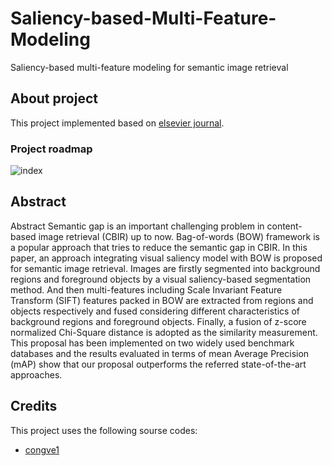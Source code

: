 # Saliency-based-Multi-Feature-Modeling
Saliency-based multi-feature modeling for semantic image retrieval
## About project 
This project implemented based on [elsevier journal](https://www.sciencedirect.com/science/article/abs/pii/S1047320317302304).
### Project roadmap
![index](https://user-images.githubusercontent.com/87762511/176985877-31a77b30-886f-4c9e-bbf0-3aad9a379c8a.jpg)


## Abstract
Abstract
Semantic gap is an important challenging problem in content-based image retrieval (CBIR) up to now. Bag-of-words (BOW) framework is a popular approach that tries to reduce the semantic gap in CBIR. In this paper, an approach integrating visual saliency model with BOW is proposed for semantic image retrieval. Images are firstly segmented into background regions and foreground objects by a visual saliency-based segmentation method. And then multi-features including Scale Invariant Feature Transform (SIFT) features packed in BOW are extracted from regions and objects respectively and fused considering different characteristics of background regions and foreground objects. Finally, a fusion of z-score normalized Chi-Square distance is adopted as the similarity measurement. This proposal has been implemented on two widely used benchmark databases and the results evaluated in terms of mean Average Precision (mAP) show that our proposal outperforms the referred state-of-the-art approaches.
## Credits

This project uses the following sourse codes:

- [congve1](https://github.com/congve1/SaliencyRC) 
